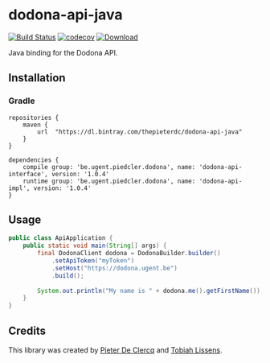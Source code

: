 # dodona-api-java

[![Build Status](https://travis-ci.org/thepieterdc/dodona-api-java.svg?branch=master)](https://travis-ci.org/thepieterdc/dodona-api-java)
[![codecov](https://codecov.io/gh/thepieterdc/dodona-api-java/branch/master/graph/badge.svg)](https://codecov.io/gh/thepieterdc/dodona-api-java)
[![Download](https://api.bintray.com/packages/thepieterdc/dodona-api-java/dodona-api-java/images/download.svg) ](https://bintray.com/thepieterdc/dodona-api-java/dodona-api-java/_latestVersion)


Java binding for the Dodona API.

## Installation

### Gradle
```
repositories {
    maven {
        url  "https://dl.bintray.com/thepieterdc/dodona-api-java"
    }
}

dependencies {
    compile group: 'be.ugent.piedcler.dodona', name: 'dodona-api-interface', version: '1.0.4'
    runtime group: 'be.ugent.piedcler.dodona', name: 'dodona-api-impl', version: '1.0.4'
}
```

## Usage
```java
public class ApiApplication {
    public static void main(String[] args) {
		final DodonaClient dodona = DodonaBuilder.builder()
			.setApiToken("myToken")
			.setHost("https://dodona.ugent.be")
			.build();
		
		System.out.println("My name is " + dodona.me().getFirstName());
    }
}
```

## Credits
This library was created by [Pieter De Clercq](https://thepieterdc.github.io/) and [Tobiah Lissens](https://github.com/darktilrisen).
